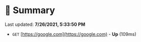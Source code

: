 # 📖 Summary
Last updated: **7/26/2021, 5:33:50 PM**

- `GET` [https://google.com](https://google.com) - **Up** (109ms)
